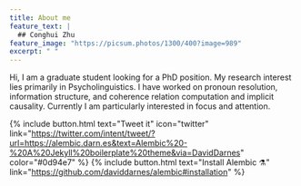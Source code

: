 ```yaml
---
title: About me
feature_text: |
  ## Conghui Zhu
feature_image: "https://picsum.photos/1300/400?image=989"
excerpt: " "
---
```



Hi, I am a graduate student looking for a PhD position. My research interest lies primarily in Psycholinguistics. I have worked on pronoun resolution, information structure, and coherence relation computation and implicit causality. Currently I am particularly interested in focus and attention.

{% include button.html text="Tweet it" icon="twitter" link="https://twitter.com/intent/tweet/?url=https://alembic.darn.es&text=Alembic%20-%20A%20Jekyll%20boilerplate%20theme&via=DavidDarnes" color="#0d94e7" %} {% include button.html text="Install Alembic ⚗️" link="https://github.com/daviddarnes/alembic#installation" %}

